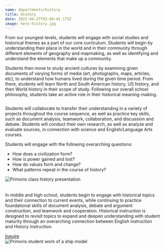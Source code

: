 ```yaml
---
name: departments/history
title: History
date: 2021-04-27T03:49:45.175Z
image: hero-history.jpg
---
```

<p>From our youngest levels, students will engage with social studies and historical themes as a part of our core curriculum. Students will begin by understanding their place in the world and in their community through different elements of geography and mapmaking, as well as identifying and understand the elements that make up a community.</p>
<p>Students then move to study ancient cultures by examining given documents of varying forms of media (art, photographs, maps, articles, etc), to understand how humans lived during the given time period.  From there, students will learn North and South American history, US history, and then World history in their scope of study. Following our overall school philosophy, students take an active role in their historical meaning-making.</p>
<div class="row">
  <div class="column medium-6">
    <p>Students will collaborate to transfer their understanding in a variety of projects throughout the course sequence, as well as practice key skills, such as document analysis, teamwork, collaboration, and discussion and debate. Students will conduct their own research, as well as analyze and evaluate sources, in connection with science and English/Language Arts courses.</p>
    <p>Students will engage with the following overarching questions:</p>
    <ul class="bullets">
      <li>How does a civilization form?</li>
      <li>How is power gained and lost?</li>
      <li>How do values form and change?</li>
      <li>What patterns repeat in the course of history?</li>
    </ul>
  </div>
  <div class="column medium-6">
    <img src="/img/history-2.jpg" alt="Primoris class history presentation" />
  </div>
</div>
<div class="row" style="margin-top:20px">
  <div class="column medium-6 medium-push-6">
    <p>In middle and high school, students begin to engage with historical topics and their connection to current events, while continuing to practice foundational skills of document analysis, debate and argument construction, and teamwork and cooperation. Historical instruction is designed to revisit topics to expand and deepen understanding with student maturity through an overarching connection between English instruction and History instruction.</p>
    <a href="/contact" class="button secondary" style="margin-top:20px; margin-bottom:40px">Inquire</a>
  </div>
  <div class="column medium-6 medium-pull-6">
    <img src="/img/history-1.jpg" alt="Primoris student work of a ship model" />
  </div>
</div>